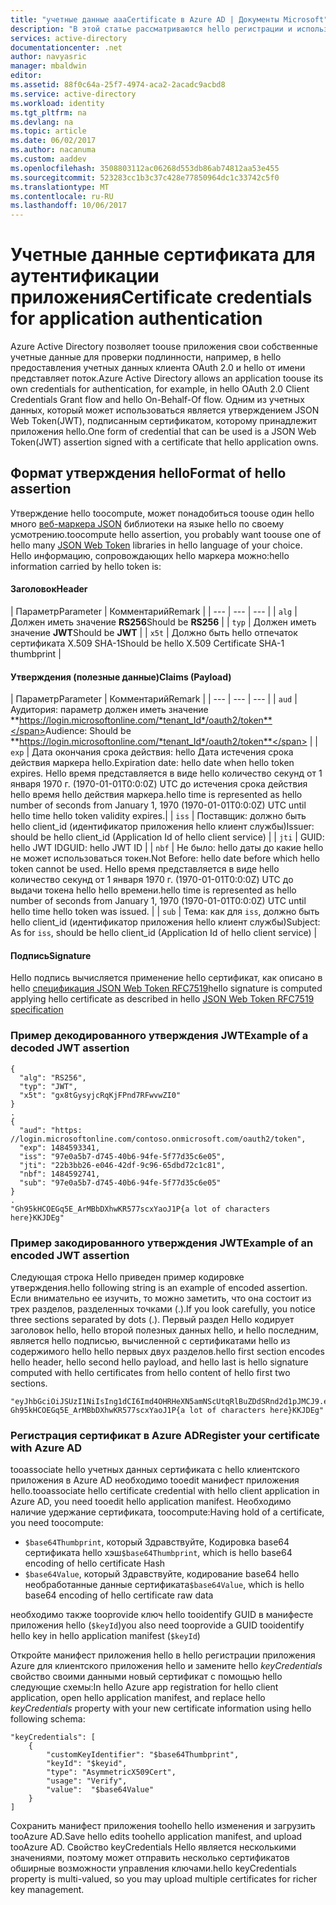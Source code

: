 ```yaml
---
title: "учетные данные aaaCertificate в Azure AD | Документы Microsoft"
description: "В этой статье рассматриваются hello регистрации и использования учетных данных сертификата для проверки подлинности приложения"
services: active-directory
documentationcenter: .net
author: navyasric
manager: mbaldwin
editor: 
ms.assetid: 88f0c64a-25f7-4974-aca2-2acadc9acbd8
ms.service: active-directory
ms.workload: identity
ms.tgt_pltfrm: na
ms.devlang: na
ms.topic: article
ms.date: 06/02/2017
ms.author: nacanuma
ms.custom: aaddev
ms.openlocfilehash: 3508803112ac06268d553db86ab74812aa53e455
ms.sourcegitcommit: 523283cc1b3c37c428e77850964dc1c33742c5f0
ms.translationtype: MT
ms.contentlocale: ru-RU
ms.lasthandoff: 10/06/2017
---
```

# <a name="certificate-credentials-for-application-authentication"></a><span data-ttu-id="f50cb-103">Учетные данные сертификата для аутентификации приложения</span><span class="sxs-lookup"><span data-stu-id="f50cb-103">Certificate credentials for application authentication</span></span>

<span data-ttu-id="f50cb-104">Azure Active Directory позволяет toouse приложения свои собственные учетные данные для проверки подлинности, например, в hello предоставления учетных данных клиента OAuth 2.0 и hello от имени представляет поток.</span><span class="sxs-lookup"><span data-stu-id="f50cb-104">Azure Active Directory allows an application toouse its own credentials for authentication, for example, in hello OAuth 2.0 Client Credentials Grant flow and hello On-Behalf-Of flow.</span></span>
<span data-ttu-id="f50cb-105">Одним из учетных данных, который может использоваться является утверждением JSON Web Token(JWT), подписанным сертификатом, которому принадлежит приложения hello.</span><span class="sxs-lookup"><span data-stu-id="f50cb-105">One form of credential that can be used is a JSON Web Token(JWT) assertion signed with a certificate that hello application owns.</span></span>

## <a name="format-of-hello-assertion"></a><span data-ttu-id="f50cb-106">Формат утверждения hello</span><span class="sxs-lookup"><span data-stu-id="f50cb-106">Format of hello assertion</span></span>
<span data-ttu-id="f50cb-107">Утверждение hello toocompute, может понадобиться toouse один hello много [веб-маркера JSON](https://jwt.io/) библиотеки на языке hello по своему усмотрению.</span><span class="sxs-lookup"><span data-stu-id="f50cb-107">toocompute hello assertion, you probably want toouse one of hello many [JSON Web Token](https://jwt.io/) libraries in hello language of your choice.</span></span> <span data-ttu-id="f50cb-108">Hello информацию, сопровождающих hello маркера можно:</span><span class="sxs-lookup"><span data-stu-id="f50cb-108">hello information carried by hello token is:</span></span>

#### <a name="header"></a><span data-ttu-id="f50cb-109">Заголовок</span><span class="sxs-lookup"><span data-stu-id="f50cb-109">Header</span></span>

| <span data-ttu-id="f50cb-110">Параметр</span><span class="sxs-lookup"><span data-stu-id="f50cb-110">Parameter</span></span> |  <span data-ttu-id="f50cb-111">Комментарий</span><span class="sxs-lookup"><span data-stu-id="f50cb-111">Remark</span></span> |
| --- | --- | --- |
| `alg` | <span data-ttu-id="f50cb-112">Должен иметь значение **RS256**</span><span class="sxs-lookup"><span data-stu-id="f50cb-112">Should be **RS256**</span></span> |
| `typ` | <span data-ttu-id="f50cb-113">Должен иметь значение **JWT**</span><span class="sxs-lookup"><span data-stu-id="f50cb-113">Should be **JWT**</span></span> |
| `x5t` | <span data-ttu-id="f50cb-114">Должно быть hello отпечаток сертификата X.509 SHA-1</span><span class="sxs-lookup"><span data-stu-id="f50cb-114">Should be hello X.509 Certificate SHA-1 thumbprint</span></span> |

#### <a name="claims-payload"></a><span data-ttu-id="f50cb-115">Утверждения (полезные данные)</span><span class="sxs-lookup"><span data-stu-id="f50cb-115">Claims (Payload)</span></span>

| <span data-ttu-id="f50cb-116">Параметр</span><span class="sxs-lookup"><span data-stu-id="f50cb-116">Parameter</span></span> |  <span data-ttu-id="f50cb-117">Комментарий</span><span class="sxs-lookup"><span data-stu-id="f50cb-117">Remark</span></span> |
| --- | --- | --- |
| `aud` | <span data-ttu-id="f50cb-118">Аудитория: параметр должен иметь значение **https://login.microsoftonline.com/*tenant_Id*/oauth2/token**</span><span class="sxs-lookup"><span data-stu-id="f50cb-118">Audience: Should be **https://login.microsoftonline.com/*tenant_Id*/oauth2/token**</span></span> |
| `exp` | <span data-ttu-id="f50cb-119">Дата окончания срока действия: hello Дата истечения срока действия маркера hello.</span><span class="sxs-lookup"><span data-stu-id="f50cb-119">Expiration date: hello date when hello token expires.</span></span> <span data-ttu-id="f50cb-120">Hello время представляется в виде hello количество секунд от 1 января 1970 г. (1970-01-01T0:0:0Z) UTC до истечения срока действия hello время hello действия маркера.</span><span class="sxs-lookup"><span data-stu-id="f50cb-120">hello time is represented as hello number of seconds from January 1, 1970 (1970-01-01T0:0:0Z) UTC until hello time hello token validity expires.</span></span>|
| `iss` | <span data-ttu-id="f50cb-121">Поставщик: должно быть hello client_id (идентификатор приложения hello клиент службы)</span><span class="sxs-lookup"><span data-stu-id="f50cb-121">Issuer: should be hello client_id (Application Id of hello client service)</span></span> |
| `jti` | <span data-ttu-id="f50cb-122">GUID: hello JWT ID</span><span class="sxs-lookup"><span data-stu-id="f50cb-122">GUID: hello JWT ID</span></span> |
| `nbf` | <span data-ttu-id="f50cb-123">Не было: hello даты до какие hello не может использоваться токен.</span><span class="sxs-lookup"><span data-stu-id="f50cb-123">Not Before: hello date before which hello token cannot be used.</span></span> <span data-ttu-id="f50cb-124">Hello время представляется в виде hello количество секунд от 1 января 1970 г. (1970-01-01T0:0:0Z) UTC до выдачи токена hello hello времени.</span><span class="sxs-lookup"><span data-stu-id="f50cb-124">hello time is represented as hello number of seconds from January 1, 1970 (1970-01-01T0:0:0Z) UTC until hello time hello token was issued.</span></span> |
| `sub` | <span data-ttu-id="f50cb-125">Тема: как для `iss`, должно быть hello client_id (идентификатор приложения hello клиент службы)</span><span class="sxs-lookup"><span data-stu-id="f50cb-125">Subject: As for `iss`, should be hello client_id (Application Id of hello client service)</span></span> |

#### <a name="signature"></a><span data-ttu-id="f50cb-126">Подпись</span><span class="sxs-lookup"><span data-stu-id="f50cb-126">Signature</span></span>
<span data-ttu-id="f50cb-127">Hello подпись вычисляется применение hello сертификат, как описано в hello [спецификация JSON Web Token RFC7519](https://tools.ietf.org/html/rfc7519)</span><span class="sxs-lookup"><span data-stu-id="f50cb-127">hello signature is computed applying hello certificate as described in hello [JSON Web Token RFC7519 specification](https://tools.ietf.org/html/rfc7519)</span></span>

### <a name="example-of-a-decoded-jwt-assertion"></a><span data-ttu-id="f50cb-128">Пример декодированного утверждения JWT</span><span class="sxs-lookup"><span data-stu-id="f50cb-128">Example of a decoded JWT assertion</span></span>
```
{
  "alg": "RS256",
  "typ": "JWT",
  "x5t": "gx8tGysyjcRqKjFPnd7RFwvwZI0"
}
.
{
  "aud": "https: //login.microsoftonline.com/contoso.onmicrosoft.com/oauth2/token",
  "exp": 1484593341,
  "iss": "97e0a5b7-d745-40b6-94fe-5f77d35c6e05",
  "jti": "22b3bb26-e046-42df-9c96-65dbd72c1c81",
  "nbf": 1484592741,  
  "sub": "97e0a5b7-d745-40b6-94fe-5f77d35c6e05"
}
.
"Gh95kHCOEGq5E_ArMBbDXhwKR577scxYaoJ1P{a lot of characters here}KKJDEg"

```

### <a name="example-of-an-encoded-jwt-assertion"></a><span data-ttu-id="f50cb-129">Пример закодированного утверждения JWT</span><span class="sxs-lookup"><span data-stu-id="f50cb-129">Example of an encoded JWT assertion</span></span>
<span data-ttu-id="f50cb-130">Следующая строка Hello приведен пример кодировке утверждения.</span><span class="sxs-lookup"><span data-stu-id="f50cb-130">hello following string is an example of encoded assertion.</span></span> <span data-ttu-id="f50cb-131">Если внимательно ее изучить, то можно заметить, что она состоит из трех разделов, разделенных точками (.).</span><span class="sxs-lookup"><span data-stu-id="f50cb-131">If you look carefully, you notice three sections separated by dots (.).</span></span>
<span data-ttu-id="f50cb-132">Первый раздел Hello кодирует заголовок hello, hello второй полезных данных hello, и hello последним, является hello подписью, вычисленной с сертификатами hello из содержимого hello hello первых двух разделов.</span><span class="sxs-lookup"><span data-stu-id="f50cb-132">hello first section encodes hello header, hello second hello payload, and hello last is hello signature computed with hello certificates from hello content of hello first two sections.</span></span>
```
"eyJhbGciOiJSUzI1NiIsIng1dCI6Imd4OHRHeXN5amNScUtqRlBuZDdSRnd2d1pJMCJ9.eyJhdWQiOiJodHRwczpcL1wvbG9naW4ubWljcm9zb2Z0b25saW5lLmNvbVwvam1wcmlldXJob3RtYWlsLm9ubWljcm9zb2Z0LmNvbVwvb2F1dGgyXC90b2tlbiIsImV4cCI6MTQ4NDU5MzM0MSwiaXNzIjoiOTdlMGE1YjctZDc0NS00MGI2LTk0ZmUtNWY3N2QzNWM2ZTA1IiwianRpIjoiMjJiM2JiMjYtZTA0Ni00MmRmLTljOTYtNjVkYmQ3MmMxYzgxIiwibmJmIjoxNDg0NTkyNzQxLCJzdWIiOiI5N2UwYTViNy1kNzQ1LTQwYjYtOTRmZS01Zjc3ZDM1YzZlMDUifQ.
Gh95kHCOEGq5E_ArMBbDXhwKR577scxYaoJ1P{a lot of characters here}KKJDEg"
```

### <a name="register-your-certificate-with-azure-ad"></a><span data-ttu-id="f50cb-133">Регистрация сертификат в Azure AD</span><span class="sxs-lookup"><span data-stu-id="f50cb-133">Register your certificate with Azure AD</span></span>
<span data-ttu-id="f50cb-134">tooassociate hello учетных данных сертификата с hello клиентского приложения в Azure AD необходимо tooedit манифест приложения hello.</span><span class="sxs-lookup"><span data-stu-id="f50cb-134">tooassociate hello certificate credential with hello client application in Azure AD, you need tooedit hello application manifest.</span></span>
<span data-ttu-id="f50cb-135">Необходимо наличие удержание сертификата, toocompute:</span><span class="sxs-lookup"><span data-stu-id="f50cb-135">Having hold of a certificate, you need toocompute:</span></span>
- <span data-ttu-id="f50cb-136">`$base64Thumbprint`, который Здравствуйте, Кодировка base64 сертификата hello хэш</span><span class="sxs-lookup"><span data-stu-id="f50cb-136">`$base64Thumbprint`, which is hello base64 encoding of hello certificate Hash</span></span>
- <span data-ttu-id="f50cb-137">`$base64Value`, который Здравствуйте, кодирование base64 hello необработанные данные сертификата</span><span class="sxs-lookup"><span data-stu-id="f50cb-137">`$base64Value`, which is hello base64 encoding of hello certificate raw data</span></span>

<span data-ttu-id="f50cb-138">необходимо также tooprovide ключ hello tooidentify GUID в манифесте приложения hello (`$keyId`)</span><span class="sxs-lookup"><span data-stu-id="f50cb-138">you also need tooprovide a GUID tooidentify hello key in hello application manifest (`$keyId`)</span></span>

<span data-ttu-id="f50cb-139">Откройте манифест приложения hello в hello регистрации приложения Azure для клиентского приложения hello и замените hello *keyCredentials* свойство своими данными новый сертификат с помощью hello следующие схемы:</span><span class="sxs-lookup"><span data-stu-id="f50cb-139">In hello Azure app registration for hello client application, open hello application manifest, and replace hello *keyCredentials* property with your new certificate information using hello following schema:</span></span>
```
"keyCredentials": [
    {
        "customKeyIdentifier": "$base64Thumbprint",
        "keyId": "$keyid",
        "type": "AsymmetricX509Cert",
        "usage": "Verify",
        "value":  "$base64Value"
    }
]
```

<span data-ttu-id="f50cb-140">Сохранить манифест приложения toohello hello изменения и загрузить tooAzure AD.</span><span class="sxs-lookup"><span data-stu-id="f50cb-140">Save hello edits toohello application manifest, and upload tooAzure AD.</span></span> <span data-ttu-id="f50cb-141">Свойство keyCredentials Hello является несколькими значениями, поэтому может отправить несколько сертификатов обширные возможности управления ключами.</span><span class="sxs-lookup"><span data-stu-id="f50cb-141">hello keyCredentials property is multi-valued, so you may upload multiple certificates for richer key management.</span></span>
